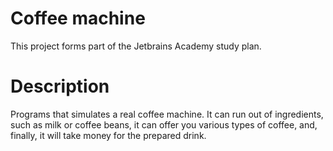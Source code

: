 # Coffee machine

This project forms part of the Jetbrains Academy study plan.

# Description
Programs that simulates a real coffee machine. It can run out of ingredients, such as milk or coffee beans, it can offer you various types of coffee, and, finally, it will take money for the prepared drink.


